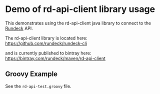 Demo of rd-api-client library usage
==========

This demonstrates using the rd-api-client java library to connect to the [Rundeck](http://rundeck.com) API.

The rd-api-client library is located here: <https://github.com/rundeck/rundeck-cli>

and is currently published to bintray here: <https://bintray.com/rundeck/maven/rd-api-client>


## Groovy Example

See the `rd-api-test.groovy` file.

